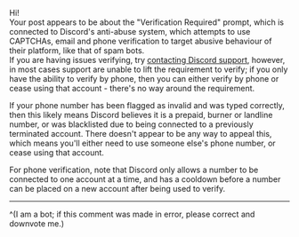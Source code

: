 Hi!  
Your post appears to be about the "Verification Required" prompt, which is connected to Discord's anti-abuse system, which attempts to use CAPTCHAs, email and phone verification to target abusive behaviour of their platform, like that of spam bots.  
If you are having issues verifying, try [contacting Discord support](https://dis.gd/support), however, in most cases support are unable to lift the requirement to verify; if you only have the ability to verify by phone, then you can either verify by phone or cease using that account - there's no way around the requirement.

If your phone number has been flagged as invalid and was typed correctly, then this likely means Discord believes it is a prepaid, burner or landline number, or was blacklisted due to being connected to a previously terminated account. There doesn't appear to be any way to appeal this, which means you'll either need to use someone else's phone number, or cease using that account.

For phone verification, note that Discord only allows a number to be connected to one account at a time, and has a cooldown before a number can be placed on a new account after being used to verify.
- - -

^(I am a bot; if this comment was made in error, please correct and downvote me.)